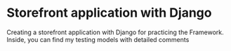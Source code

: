 # Storefront application with Django

Creating a storefront application with Django for practicing the Framework.
Inside, you can find my testing models with detailed comments
